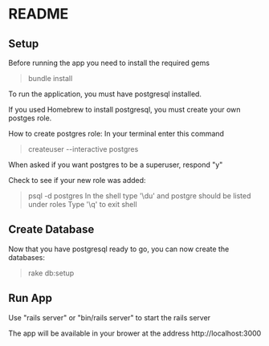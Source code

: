 # README

## Setup
Before running the app you need to install the required gems
  >bundle install

To run the application, you must have postgresql installed.

If you used Homebrew to install postgresql, you must create your own postges role.

How to create postgres role:
In your terminal enter this command
  >createuser --interactive postgres

When asked if you want postgres to be a superuser, respond "y"

Check to see if your new role was added:
  >psql -d postgres
  In the shell type '\du' and postgre should be listed under roles
  Type '\q' to exit shell

## Create Database
Now that you have postgresql ready to go, you can now create the databases:
  >rake db:setup

## Run App
Use "rails server" or "bin/rails server" to start the rails server

The app will be available in your brower at the address http://localhost:3000
